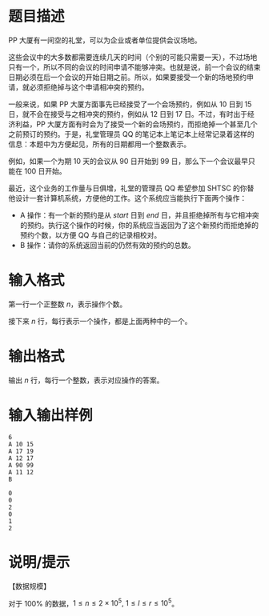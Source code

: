 # 题目描述

PP 大厦有一间空的礼堂，可以为企业或者单位提供会议场地。

这些会议中的大多数都需要连续几天的时间（个别的可能只需要一天），不过场地只有一个，所以不同的会议的时间申请不能够冲突。也就是说，前一个会议的结束日期必须在后一个会议的开始日期之前。所以，如果要接受一个新的场地预约申请，就必须拒绝掉与这个申请相冲突的预约。

一般来说，如果 PP 大厦方面事先已经接受了一个会场预约，例如从 $10$ 日到 $15$ 日，就不会在接受与之相冲突的预约，例如从 $12$ 日到 $17$ 日。不过，有时出于经济利益，PP 大厦方面有时会为了接受一个新的会场预约，而拒绝掉一个甚至几个之前预订的预约。于是，礼堂管理员 QQ 的笔记本上笔记本上经常记录着这样的信息：本题中为方便起见，所有的日期都用一个整数表示。

例如，如果一个为期 $10$ 天的会议从 $90$ 日开始到 $99$ 日，那么下一个会议最早只能在 $100$ 日开始。

最近，这个业务的工作量与日俱增，礼堂的管理员 QQ 希望参加 SHTSC 的你替他设计一套计算机系统，方便他的工作。这个系统应当能执行下面两个操作：

* A 操作：有一个新的预约是从 $start$ 日到 $end$ 日，并且拒绝掉所有与它相冲突的预约。执行这个操作的时候，你的系统应当返回为了这个新预约而拒绝掉的预约个数，以方便 QQ 与自己的记录相校对。
* B 操作：请你的系统返回当前的仍然有效的预约的总数。

# 输入格式

第一行一个正整数 $n$，表示操作个数。

接下来 $n$ 行，每行表示一个操作，都是上面两种中的一个。

# 输出格式

输出 $n$ 行，每行一个整数，表示对应操作的答案。

# 输入输出样例

```input1
6
A 10 15
A 17 19
A 12 17
A 90 99
A 11 12
B
```

```output1
0
0
2
0
1
2
```

# 说明/提示

【数据规模】

对于 $100 \%$ 的数据，$1 \leq n \leq 2 \times {10}^5,~1 \leq l \leq r \leq {10}^5$。
